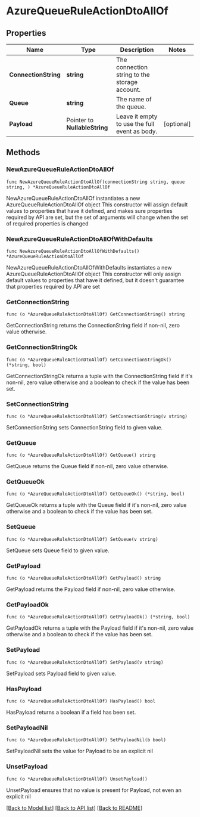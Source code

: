 # AzureQueueRuleActionDtoAllOf

## Properties

Name | Type | Description | Notes
------------ | ------------- | ------------- | -------------
**ConnectionString** | **string** | The connection string to the storage account. | 
**Queue** | **string** | The name of the queue. | 
**Payload** | Pointer to **NullableString** | Leave it empty to use the full event as body. | [optional] 

## Methods

### NewAzureQueueRuleActionDtoAllOf

`func NewAzureQueueRuleActionDtoAllOf(connectionString string, queue string, ) *AzureQueueRuleActionDtoAllOf`

NewAzureQueueRuleActionDtoAllOf instantiates a new AzureQueueRuleActionDtoAllOf object
This constructor will assign default values to properties that have it defined,
and makes sure properties required by API are set, but the set of arguments
will change when the set of required properties is changed

### NewAzureQueueRuleActionDtoAllOfWithDefaults

`func NewAzureQueueRuleActionDtoAllOfWithDefaults() *AzureQueueRuleActionDtoAllOf`

NewAzureQueueRuleActionDtoAllOfWithDefaults instantiates a new AzureQueueRuleActionDtoAllOf object
This constructor will only assign default values to properties that have it defined,
but it doesn't guarantee that properties required by API are set

### GetConnectionString

`func (o *AzureQueueRuleActionDtoAllOf) GetConnectionString() string`

GetConnectionString returns the ConnectionString field if non-nil, zero value otherwise.

### GetConnectionStringOk

`func (o *AzureQueueRuleActionDtoAllOf) GetConnectionStringOk() (*string, bool)`

GetConnectionStringOk returns a tuple with the ConnectionString field if it's non-nil, zero value otherwise
and a boolean to check if the value has been set.

### SetConnectionString

`func (o *AzureQueueRuleActionDtoAllOf) SetConnectionString(v string)`

SetConnectionString sets ConnectionString field to given value.


### GetQueue

`func (o *AzureQueueRuleActionDtoAllOf) GetQueue() string`

GetQueue returns the Queue field if non-nil, zero value otherwise.

### GetQueueOk

`func (o *AzureQueueRuleActionDtoAllOf) GetQueueOk() (*string, bool)`

GetQueueOk returns a tuple with the Queue field if it's non-nil, zero value otherwise
and a boolean to check if the value has been set.

### SetQueue

`func (o *AzureQueueRuleActionDtoAllOf) SetQueue(v string)`

SetQueue sets Queue field to given value.


### GetPayload

`func (o *AzureQueueRuleActionDtoAllOf) GetPayload() string`

GetPayload returns the Payload field if non-nil, zero value otherwise.

### GetPayloadOk

`func (o *AzureQueueRuleActionDtoAllOf) GetPayloadOk() (*string, bool)`

GetPayloadOk returns a tuple with the Payload field if it's non-nil, zero value otherwise
and a boolean to check if the value has been set.

### SetPayload

`func (o *AzureQueueRuleActionDtoAllOf) SetPayload(v string)`

SetPayload sets Payload field to given value.

### HasPayload

`func (o *AzureQueueRuleActionDtoAllOf) HasPayload() bool`

HasPayload returns a boolean if a field has been set.

### SetPayloadNil

`func (o *AzureQueueRuleActionDtoAllOf) SetPayloadNil(b bool)`

 SetPayloadNil sets the value for Payload to be an explicit nil

### UnsetPayload
`func (o *AzureQueueRuleActionDtoAllOf) UnsetPayload()`

UnsetPayload ensures that no value is present for Payload, not even an explicit nil

[[Back to Model list]](../README.md#documentation-for-models) [[Back to API list]](../README.md#documentation-for-api-endpoints) [[Back to README]](../README.md)


